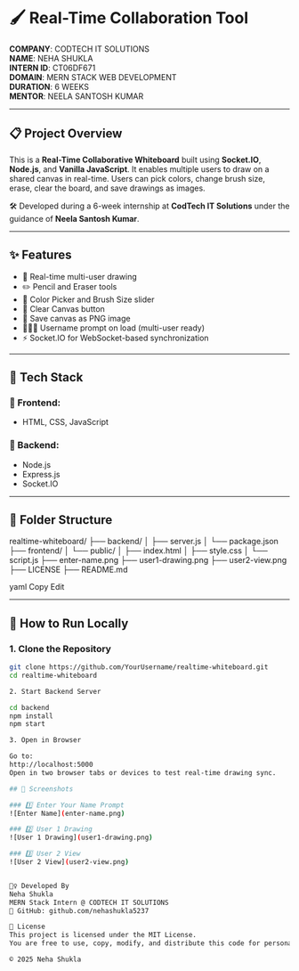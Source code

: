 # 🖌️ Real-Time Collaboration Tool

**COMPANY**: CODTECH IT SOLUTIONS  
**NAME**: NEHA SHUKLA  
**INTERN ID**: CT06DF671  
**DOMAIN**: MERN STACK WEB DEVELOPMENT  
**DURATION**: 6 WEEKS  
**MENTOR**: NEELA SANTOSH KUMAR  

---

## 📋 Project Overview

This is a **Real-Time Collaborative Whiteboard** built using **Socket.IO**, **Node.js**, and **Vanilla JavaScript**. It enables multiple users to draw on a shared canvas in real-time. Users can pick colors, change brush size, erase, clear the board, and save drawings as images.

🛠️ Developed during a 6-week internship at **CodTech IT Solutions** under the guidance of **Neela Santosh Kumar**.

---

## ✨ Features

- 🔁 Real-time multi-user drawing
- ✏️ Pencil and Eraser tools
- 🎨 Color Picker and Brush Size slider
- 🧹 Clear Canvas button
- 💾 Save canvas as PNG image
- 🧑‍🤝‍🧑 Username prompt on load (multi-user ready)
- ⚡ Socket.IO for WebSocket-based synchronization

---

## 🧰 Tech Stack

### 🔷 Frontend:
- HTML, CSS, JavaScript

### 🔶 Backend:
- Node.js
- Express.js
- Socket.IO

---

## 📁 Folder Structure

realtime-whiteboard/
├── backend/
│ ├── server.js
│ └── package.json
├── frontend/
│ └── public/
│ ├── index.html
│ ├── style.css
│ └── script.js
├── enter-name.png
├── user1-drawing.png
├── user2-view.png
├── LICENSE
├── README.md

yaml
Copy
Edit

---

## 🚀 How to Run Locally

### 1. Clone the Repository
```bash
git clone https://github.com/YourUsername/realtime-whiteboard.git
cd realtime-whiteboard

2. Start Backend Server

cd backend
npm install
npm start

3. Open in Browser

Go to:
http://localhost:5000
Open in two browser tabs or devices to test real-time drawing sync.

## 📸 Screenshots

### 1️⃣ Enter Your Name Prompt
![Enter Name](enter-name.png)

### 2️⃣ User 1 Drawing
![User 1 Drawing](user1-drawing.png)

### 3️⃣ User 2 View
![User 2 View](user2-view.png)


🙋‍♀️ Developed By
Neha Shukla
MERN Stack Intern @ CODTECH IT SOLUTIONS
🔗 GitHub: github.com/nehashukla5237

📄 License
This project is licensed under the MIT License.
You are free to use, copy, modify, and distribute this code for personal or educational use.

© 2025 Neha Shukla

